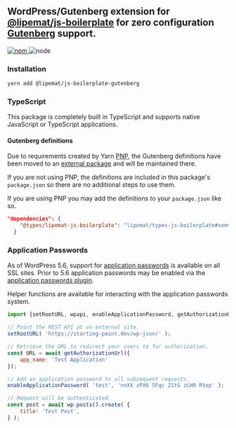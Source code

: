 ## WordPress/Gutenberg extension for [@lipemat/js-boilerplate](https://github.com/lipemat/js-boilerplate) for zero configuration [Gutenberg](https://github.com/WordPress/gutenberg) support.

<p>
<a href="https://www.npmjs.com/package/@lipemat/js-boilerplate-gutenberg">
<img alt="npm" src="https://img.shields.io/npm/v/@lipemat/js-boilerplate-gutenberg.svg">
</a>

 <img alt="node" src="https://img.shields.io/node/v/@lipemat/js-boilerplate-gutenberg.svg">
</p>

### Installation
```bash
yarn add @lipemat/js-boilerplate-gutenberg
```

### TypeScript

This package is completely built in TypeScript and supports native JavaScript or TypeScript applications.

#### Gutenberg definitions

Due to requirements created by Yarn [PNP](https://yarnpkg.com/features/pnp), the Gutenberg definitions have been moved to an [external package](https://github.com/lipemat/types-js-boilerplate) and will be maintained there.

If you are not using PNP, the definitions are included in this package's `package.json` so there are no additional steps to use them.

If you are using PNP you may add the definitions to your `package.json` like so.

```JSON 
"dependencies": {
    "@types/lipemat-js-boilerplate": "lipemat/types-js-boilerplate#semver:^1.0.0"
  }
```

### Application Passwords

As of WordPress 5.6, support for [application passwords](https://make.wordpress.org/core/2020/11/05/application-passwords-integration-guide) is available on all SSL sites. Prior to 5.6 application passwords may be enabled via the [application passwords plugin](https://github.com/wordpress/application-passwords).

Helper functions are available for interacting with the application passwords system.
```javascript
import {setRootURL, wpapi, enableApplicationPassword, getAuthorizationUrl} from '@lipemat/js-boilerplate-gutenberg';

// Point the REST API at an external site.
setRootURL( 'https://starting-point.dev/wp-json/' );

// Retrieve the URL to redirect your users to for authorization.
const URL = await getAuthorizationUrl({
    app_name: 'Test Application'
});

// Add an application password to all subsequent requests.
enableApplicationPassword( 'test', 'nnXX zPX6 5Fqc 21tG zLH0 Rtep' );

// Request will be authenticated.
const post = await wp.posts().create( {
	title: 'Test Post',
} );

```
